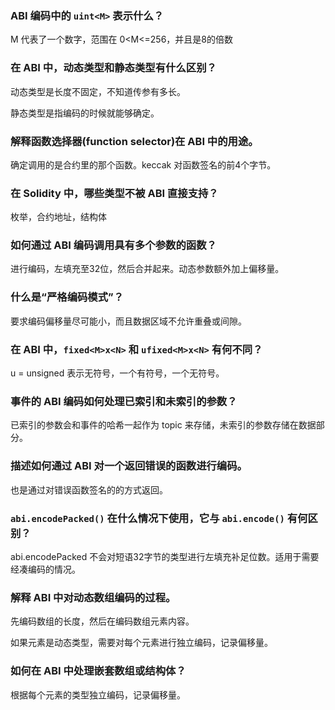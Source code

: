 ### ABI 编码中的 `uint<M>` 表示什么？

M 代表了一个数字，范围在 0<M<=256，并且是8的倍数



### 在 ABI 中，动态类型和静态类型有什么区别？

动态类型是长度不固定，不知道传参有多长。

静态类型是指编码的时候就能够确定。



### 解释函数选择器(function selector)在 ABI 中的用途。

确定调用的是合约里的那个函数。keccak 对函数签名的前4个字节。



### 在 Solidity 中，哪些类型不被 ABI 直接支持？

枚举，合约地址，结构体

### 如何通过 ABI 编码调用具有多个参数的函数？

进行编码，左填充至32位，然后合并起来。动态参数额外加上偏移量。



### 什么是“严格编码模式”？

要求编码偏移量尽可能小，而且数据区域不允许重叠或间隙。



### 在 ABI 中，`fixed<M>x<N>` 和 `ufixed<M>x<N>` 有何不同？



u = unsigned 表示无符号，一个有符号，一个无符号。

### 事件的 ABI 编码如何处理已索引和未索引的参数？

已索引的参数会和事件的哈希一起作为 topic 来存储，未索引的参数存储在数据部分。



### 描述如何通过 ABI 对一个返回错误的函数进行编码。

也是通过对错误函数签名的的方式返回。



### `abi.encodePacked()` 在什么情况下使用，它与 `abi.encode()` 有何区别？

abi.encodePacked 不会对短语32字节的类型进行左填充补足位数。适用于需要经凑编码的情况。



### 解释 ABI 中对动态数组编码的过程。

先编码数组的长度，然后在编码数组元素内容。

如果元素是动态类型，需要对每个元素进行独立编码，记录偏移量。



### 如何在 ABI 中处理嵌套数组或结构体？

根据每个元素的类型独立编码，记录偏移量。

